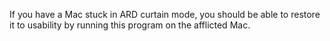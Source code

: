 If you have a Mac stuck in ARD curtain mode, you should be able to restore it
to usability by running this program on the afflicted Mac.